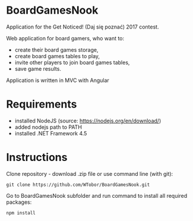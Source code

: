 # BoardGamesNook
Application for the Get Noticed! (Daj się poznać) 2017 contest.

Web application for board gamers, who want to:
- create their board games storage,
- create board games tables to play,
- invite other players to join board games tables,
- save game results.

Application is written in MVC with Angular


# Requirements

- installed NodeJS (source: https://nodejs.org/en/download/)
- added nodejs path to PATH
- installed .NET Framework 4.5


# Instructions

Clone repository - download .zip file or use command line (with git):
```
git clone https://github.com/WTobor/BoardGamesNook.git
```

Go to BoardGamesNook subfolder and run command to install all required packages:
```
npm install
```
